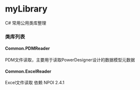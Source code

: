 # myLibrary
C# 常用公用类库整理


### 类库列表

#### Common.PDMReader  
PDM文件读取，主要用于读取PowerDesigner设计的数据模型元数据


#### Common.ExcelReader
Excel文件读取
依赖 NPOI 2.4.1